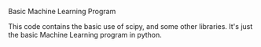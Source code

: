 Basic Machine Learning Program
                                                  
This code contains the basic use of scipy, and some other libraries. It's just the basic Machine Learning program in python.                                                  
